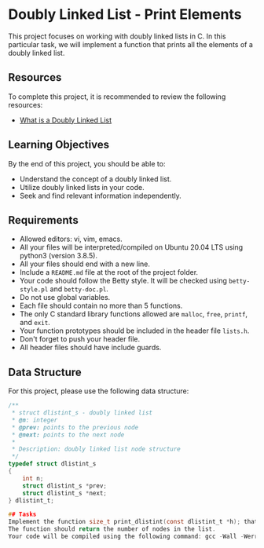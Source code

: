 # Doubly Linked List - Print Elements

This project focuses on working with doubly linked lists in C. In this particular task, we will implement a function that prints all the elements of a doubly linked list.

## Resources

To complete this project, it is recommended to review the following resources:

- [What is a Doubly Linked List](https://en.wikipedia.org/wiki/Doubly_linked_list)

## Learning Objectives

By the end of this project, you should be able to:

- Understand the concept of a doubly linked list.
- Utilize doubly linked lists in your code.
- Seek and find relevant information independently.

## Requirements

- Allowed editors: vi, vim, emacs.
- All your files will be interpreted/compiled on Ubuntu 20.04 LTS using python3 (version 3.8.5).
- All your files should end with a new line.
- Include a `README.md` file at the root of the project folder.
- Your code should follow the Betty style. It will be checked using `betty-style.pl` and `betty-doc.pl`.
- Do not use global variables.
- Each file should contain no more than 5 functions.
- The only C standard library functions allowed are `malloc`, `free`, `printf`, and `exit`.
- Your function prototypes should be included in the header file `lists.h`.
- Don't forget to push your header file.
- All header files should have include guards.

## Data Structure

For this project, please use the following data structure:

```c
/**
 * struct dlistint_s - doubly linked list
 * @n: integer
 * @prev: points to the previous node
 * @next: points to the next node
 *
 * Description: doubly linked list node structure
 */
typedef struct dlistint_s
{
    int n;
    struct dlistint_s *prev;
    struct dlistint_s *next;
} dlistint_t;

## Tasks
Implement the function size_t print_dlistint(const dlistint_t *h); that prints all the elements of a dlistint_t list.
The function should return the number of nodes in the list.
Your code will be compiled using the following command: gcc -Wall -Werror -Wextra -pedantic main.c <files>.c -o <output_file>
